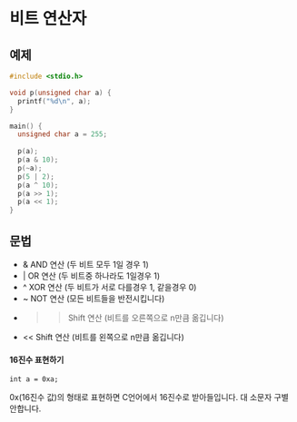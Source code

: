 비트 연산자
===========

예제
----------
```c
#include <stdio.h>

void p(unsigned char a) {
  printf("%d\n", a);
}

main() {
  unsigned char a = 255;
  
  p(a);
  p(a & 10);
  p(~a);
  p(5 | 2);
  p(a ^ 10);
  p(a >> 1);
  p(a << 1);
}
```

문법
-------
- &  AND 연산 (두 비트 모두 1일 경우 1)
- |  OR 연산 (두 비트중 하나라도 1일경우 1)
- ^  XOR 연산 (두 비트가 서로 다를경우 1, 같을경우 0)
- ~  NOT 연산 (모든 비트들을 반전시킵니다)
- >> Shift 연산 (비트를 오른쪽으로 n만큼 옮깁니다)
- << Shift 연산 (비트를 왼쪽으로 n만큼 옮깁니다)

#### 16진수 표현하기
    int a = 0xa;
0x(16진수 값)의 형태로 표현하면 C언어에서 16진수로 받아들입니다. 
대 소문자 구별 안합니다.